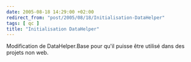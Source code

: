 ```yaml
---
date: 2005-08-18 14:29:00 +02:00
redirect_from: "post/2005/08/18/Initialisation-DataHelper"
tags: [ qc ]
title: "Initialisation DataHelper"
---
```


Modification de DataHelper.Base pour qu'il puisse être utilisé dans des
projets non web.
